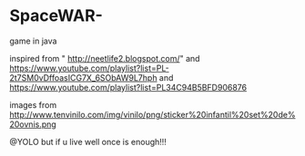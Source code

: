 # SpaceWAR-
game in java 


inspired from " http://neetlife2.blogspot.com/" 
and 
https://www.youtube.com/playlist?list=PL-2t7SM0vDffoasICG7X_6SObAW9L7hph
and
https://www.youtube.com/playlist?list=PL34C94B5BFD906876

images from 
http://www.tenvinilo.com/img/vinilo/png/sticker%20infantil%20set%20de%20ovnis.png



@YOLO  but if u live well once is enough!!! 

